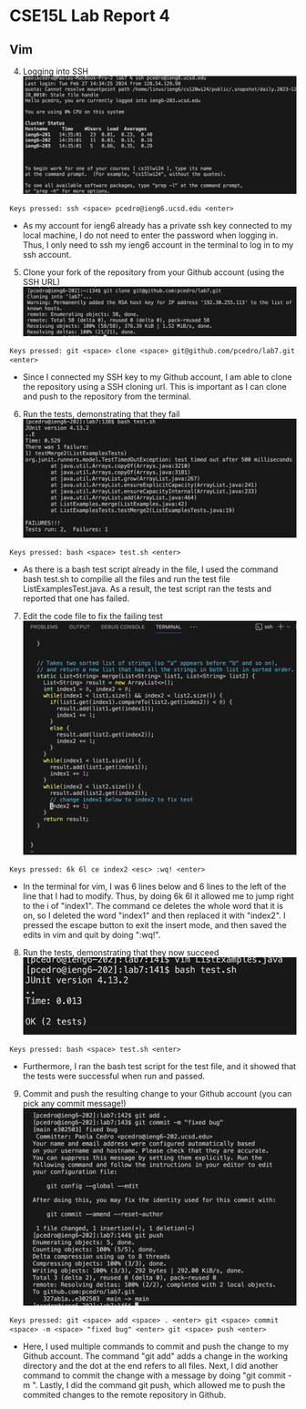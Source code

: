 # CSE15L Lab Report 4
## Vim
4. Logging into SSH
![Image](pcedrossh.png)
```
Keys pressed: ssh <space> pcedro@ieng6.ucsd.edu <enter>
```
- As my account for ieng6 already has a private ssh key connected to my local machine, I do not need to enter the password when logging in. Thus, I only need to ssh my ieng6 account in the terminal to log in to my ssh account.

5. Clone your fork of the repository from your Github account (using the SSH URL)
![Image](clonefork.png)
```
Keys pressed: git <space> clone <space> git@github.com/pcedro/lab7.git <enter>
```
- Since I connected my SSH key to my Github account, I am able to clone the repository using a SSH cloning url. This is important as I can clone and push to the repository from the terminal.

6. Run the tests, demonstrating that they fail
![Image](failedtest.png)
```
Keys pressed: bash <space> test.sh <enter>
```
- As there is a bash test script already in the file, I used the command bash test.sh to compilie all the files and run the test file ListExamplesTest.java. As a result, the test script ran the tests and reported that one has failed.

7. Edit the code file to fix the failing test
![Image](edit.png)
```
Keys pressed: 6k 6l ce index2 <esc> :wq! <enter>
```
- In the terminal for vim, I was 6 lines below and 6 lines to the left of the line that I had to modify. Thus, by doing 6k 6l it allowed me to jump right to the i of "index1". The command ce deletes the whole word that it is on, so I deleted the word "index1" and then replaced it with "index2". I pressed the escape button to exit the insert mode, and then saved the edits in vim and quit by doing ":wq!".

8. Run the tests, demonstrating that they now succeed
![Image](successtest.png)
```
Keys pressed: bash <space> test.sh <enter>
```
- Furthermore, I ran the bash test script for the test file, and it showed that the tests were successful when run and passed.

9. Commit and push the resulting change to your Github account (you can pick any commit message!)
![Image](commit.png)
```
Keys pressed: git <space> add <space> . <enter> git <space> commit <space> -m <space> "fixed bug" <enter> git <space> push <enter>
```
- Here, I used multiple commands to commit and push the change to my Github account. The command "git add" adds a change in the working directory and the dot at the end refers to all files. Next, I did another command to commit the change with a message by doing "git commit -m <message>". Lastly, I did the command git push, which allowed me to push the commited changes to the remote repository in Github.
